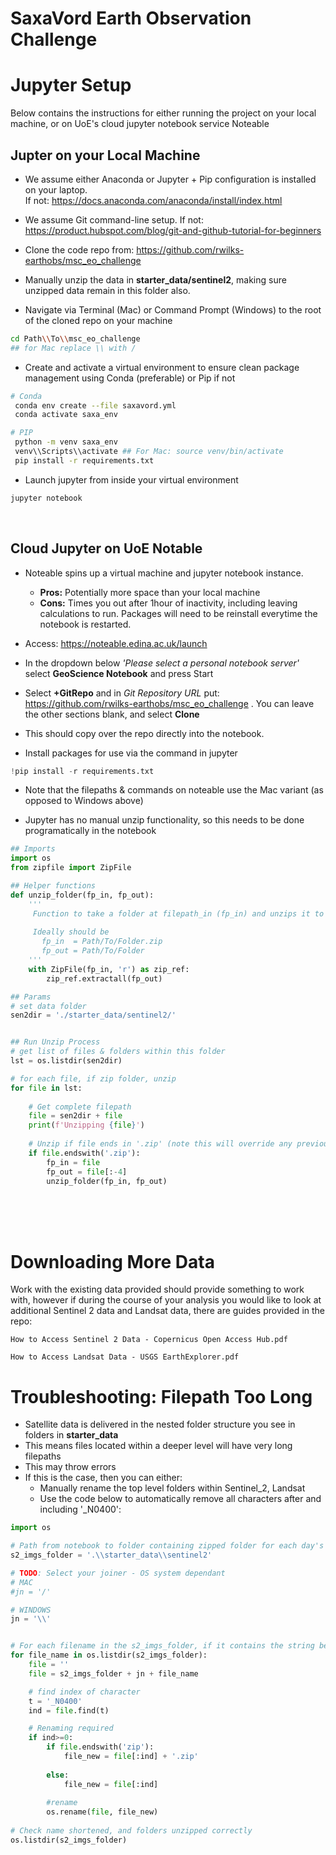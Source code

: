 
# SaxaVord Earth Observation Challenge

# Jupyter Setup

Below contains the instructions for either running the project on your local machine, or on UoE's cloud jupyter notebook service Noteable

## Jupter on your Local Machine
* We assume either Anaconda or Jupyter + Pip configuration is installed on your laptop.  
  If not: https://docs.anaconda.com/anaconda/install/index.html

* We assume Git command-line setup.
  If not: https://product.hubspot.com/blog/git-and-github-tutorial-for-beginners

* Clone the code repo from: https://github.com/rwilks-earthobs/msc_eo_challenge

* Manually unzip the data in **starter_data/sentinel2**, making sure unzipped data remain in this folder also.

* Navigate via Terminal (Mac) or Command Prompt (Windows) to the root of the cloned repo on your machine
```bash
cd Path\\To\\msc_eo_challenge   
## for Mac replace \\ with /
```

* Create and activate a virtual environment to ensure clean package management using Conda (preferable) or Pip if not
```bash
# Conda
 conda env create --file saxavord.yml
 conda activate saxa_env
```
```bash
# PIP
 python -m venv saxa_env
 venv\\Scripts\\activate ## For Mac: source venv/bin/activate 
 pip install -r requirements.txt

```
* Launch jupyter from inside your virtual environment
```bash
jupyter notebook
```
<br />

## Cloud Jupyter on UoE Notable

* Noteable spins up a virtual machine and jupyter notebook instance. 
    * **Pros:** Potentially more space than your local machine
    * **Cons:** Times you out after 1hour of inactivity, including leaving calculations to run.  Packages will need to be reinstall everytime the notebook is restarted.
* Access: https://noteable.edina.ac.uk/launch

* In the dropdown below *'Please select a personal notebook server'* select **GeoScience Notebook** and press Start

* Select **+GitRepo** and in *Git Repository URL* put: https://github.com/rwilks-earthobs/msc_eo_challenge . You can leave the other sections blank, and select **Clone**

* This should copy over the repo directly into the notebook.

* Install packages for use via the command in jupyter
```python
!pip install -r requirements.txt
```
* Note that the filepaths & commands on noteable use the Mac variant (as opposed to Windows above)

* Jupyter has no manual unzip functionality, so this needs to be done programatically in the notebook

```python
## Imports
import os
from zipfile import ZipFile

## Helper functions
def unzip_folder(fp_in, fp_out):
    '''
     Function to take a folder at filepath_in (fp_in) and unzips it to filepath_out (fp_out)
     
     Ideally should be 
       fp_in  = Path/To/Folder.zip
       fp_out = Path/To/Folder
    '''
    with ZipFile(fp_in, 'r') as zip_ref:
        zip_ref.extractall(fp_out)

## Params        
# set data folder
sen2dir = './starter_data/sentinel2/'


## Run Unzip Process
# get list of files & folders within this folder
lst = os.listdir(sen2dir) 

# for each file, if zip folder, unzip
for file in lst:
    
    # Get complete filepath
    file = sen2dir + file
    print(f'Unzipping {file}')
    
    # Unzip if file ends in '.zip' (note this will override any previous unzip)
    if file.endswith('.zip'):
        fp_in = file
        fp_out = file[:-4]
        unzip_folder(fp_in, fp_out)


```

 



<br />
<br />
<br />






# Downloading More Data
Work with the existing data provided should provide something to work with, however if during the course of your analysis you would like to look at additional Sentinel 2 data and Landsat data, there are guides provided in the repo:

    How to Access Sentinel 2 Data - Copernicus Open Access Hub.pdf

    How to Access Landsat Data - USGS EarthExplorer.pdf



# Troubleshooting: Filepath Too Long

* Satellite data is delivered in the nested folder structure you see in folders in **starter_data**
* This means files located within a deeper level will have very long filepaths
* This may throw errors
* If this is the case, then you can either:
    * Manually rename the top level folders within Sentinel_2, Landsat 
    * Use the code below to automatically remove all characters after and including '_N0400':


```python
import os

# Path from notebook to folder containing zipped folder for each day's data
s2_imgs_folder = '.\\starter_data\\sentinel2'

# TODO: Select your joiner - OS system dependant
# MAC 
#jn = '/'

# WINDOWS
jn = '\\'


# For each filename in the s2_imgs_folder, if it contains the string below, then shorten
for file_name in os.listdir(s2_imgs_folder):
    file = ''
    file = s2_imgs_folder + jn + file_name 

    # find index of character
    t = '_N0400'
    ind = file.find(t)

    # Renaming required
    if ind>=0:
        if file.endswith('zip'):
            file_new = file[:ind] + '.zip'
            
        else:
            file_new = file[:ind]
            
        #rename
        os.rename(file, file_new)
             
# Check name shortened, and folders unzipped correctly        
os.listdir(s2_imgs_folder)
```
